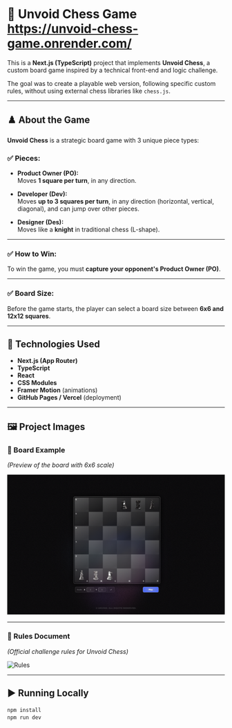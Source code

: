 # 🧩 Unvoid Chess Game  https://unvoid-chess-game.onrender.com/

This is a **Next.js (TypeScript)** project that implements **Unvoid Chess**, a custom board game inspired by a technical front-end and logic challenge.

The goal was to create a playable web version, following specific custom rules, without using external chess libraries like `chess.js`.

---

## ♟️ About the Game

**Unvoid Chess** is a strategic board game with 3 unique piece types:

### ✅ Pieces:

- **Product Owner (PO):**  
Moves **1 square per turn**, in any direction.

- **Developer (Dev):**  
Moves **up to 3 squares per turn**, in any direction (horizontal, vertical, diagonal), and can jump over other pieces.

- **Designer (Des):**  
Moves like a **knight** in traditional chess (L-shape).

---

### ✅ How to Win:
To win the game, you must **capture your opponent's Product Owner (PO)**.

---

### ✅ Board Size:
Before the game starts, the player can select a board size between **6x6 and 12x12 squares**.

---

## 🚀 Technologies Used

- **Next.js (App Router)**
- **TypeScript**
- **React**
- **CSS Modules**
- **Framer Motion** (animations)
- **GitHub Pages / Vercel** (deployment)

---

## 🖼️ Project Images

### 📍 Board Example

*(Preview of the board with 6x6 scale)*

![Board](./public/Desktop%20(1).png)

---

### 📍 Rules Document

*(Official challenge rules for Unvoid Chess)*

![Rules](./public/%F0%9F%93%9C%20README.png)

---

## ▶️ Running Locally

```bash
npm install
npm run dev

